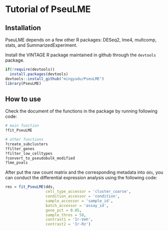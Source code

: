 # Tutorial of PseuLME

## Installation
PseuLME depends on a few other R packages: DESeq2, lme4, multcomp, stats, and SummarizedExperiment.

Install the VINTAGE R package maintained in github through the `devtools` package.
```r
if(!require(devtools))
  install.packages(devtools)
devtools::install_github("mingyudu/PseuLME")
library(PseuLME)
```

## How to use

Check the document of the functions in the package by running following code:
```r
# main function
?fit_PseuLME

# other functions
?create_subclusters
?filter_genes
?filter_low_celltypes
?convert_to_pseudobulk_modified
?lme_pvals
```

After put the raw count matrix and the corresponding metadata into `dds`, you can conduct the differential expression analysis using the following code:
```r
res = fit_PseuLME(dds, 
                  cell_type_accessor = 'cluster_coarse', 
                  condition_accessor = 'condition', 
                  sample_accessor = 'sample_id', 
                  batch_accessor = 'assay_id', 
                  gene_pct = 0.05, 
                  sample_thres = 50, 
                  contrast1 = 'Ir-Veh', 
                  contrast2 = 'Ir-Rz')
```
